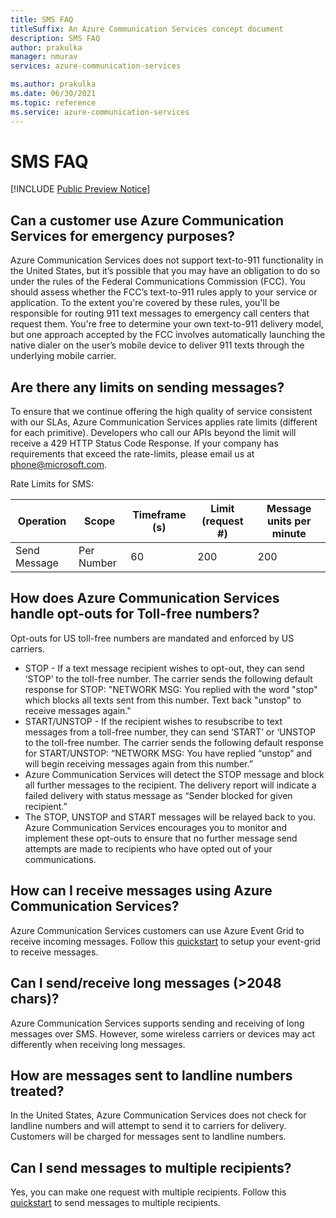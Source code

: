 ```yaml
---
title: SMS FAQ
titleSuffix: An Azure Communication Services concept document
description: SMS FAQ
author: prakulka
manager: nmurav
services: azure-communication-services

ms.author: prakulka
ms.date: 06/30/2021
ms.topic: reference
ms.service: azure-communication-services
---
```


# SMS FAQ

[!INCLUDE [Public Preview Notice](../../includes/public-preview-include.md)]
## Can a customer use Azure Communication Services for emergency purposes?

Azure Communication Services does not support text-to-911 functionality in the United States, but it’s possible that you may have an obligation to do so under the rules of the Federal Communications Commission (FCC).  You should assess whether the FCC’s text-to-911 rules apply to your service or application. To the extent you're covered by these rules, you'll be responsible for routing 911 text messages to emergency call centers that request them. You're free to determine your own text-to-911 delivery model, but one approach accepted by the FCC involves automatically launching the native dialer on the user’s mobile device to deliver 911 texts through the underlying mobile carrier.

## Are there any limits on sending messages?

To ensure that we continue offering the high quality of service consistent with our SLAs, Azure Communication Services applies rate limits (different for each primitive). Developers who call our APIs beyond the limit will receive a 429 HTTP Status Code Response. If your company has requirements that exceed the rate-limits, please email us at phone@microsoft.com.

Rate Limits for SMS:

|Operation|Scope|Timeframe (s)| Limit (request #) | Message units per minute|
|---------|-----|-------------|-------------------|-------------------------|
|Send Message|Per Number|60|200|200|

## How does Azure Communication Services handle opt-outs for Toll-free numbers?

Opt-outs for US toll-free numbers are mandated and enforced by US carriers.
- STOP - If a text message recipient wishes to opt-out, they can send ‘STOP’ to the toll-free number. The carrier sends the following default response for STOP: "NETWORK MSG: You replied with the word "stop" which blocks all texts sent from this number. Text back "unstop" to receive messages again."
- START/UNSTOP - If the recipient wishes to resubscribe to text messages from a toll-free number, they can send ‘START’ or ‘UNSTOP to the toll-free number. The carrier sends the following default response for START/UNSTOP: “NETWORK MSG: You have replied “unstop” and will begin receiving messages again from this number.”
- Azure Communication Services will detect the STOP message and block all further messages to the recipient. The delivery report will indicate a failed delivery with status message as “Sender blocked for given recipient.”
- The STOP, UNSTOP and START messages will be relayed back to you. Azure Communication Services encourages you to monitor and implement these opt-outs to ensure that no further message send attempts are made to recipients who have opted out of your communications.

## How can I receive messages using Azure Communication Services?

Azure Communication Services customers can use Azure Event Grid to receive incoming messages. Follow this [quickstart](../../quickstarts/telephony-sms/handle-sms-events.md) to setup your event-grid to receive messages.

## Can I send/receive long messages (>2048 chars)?

Azure Communication Services supports sending and receiving of long messages over SMS. However, some wireless carriers or devices may act differently when receiving long messages.

## How are messages sent to landline numbers treated?

In the United States, Azure Communication Services does not check for landline numbers and will attempt to send it to carriers for delivery. Customers will be charged for messages sent to landline numbers. 

## Can I send messages to multiple recipients?


Yes, you can make one request with multiple recipients. Follow this [quickstart](../../quickstarts/telephony-sms/send.md?pivots=programming-language-csharp) to send messages to multiple recipients.